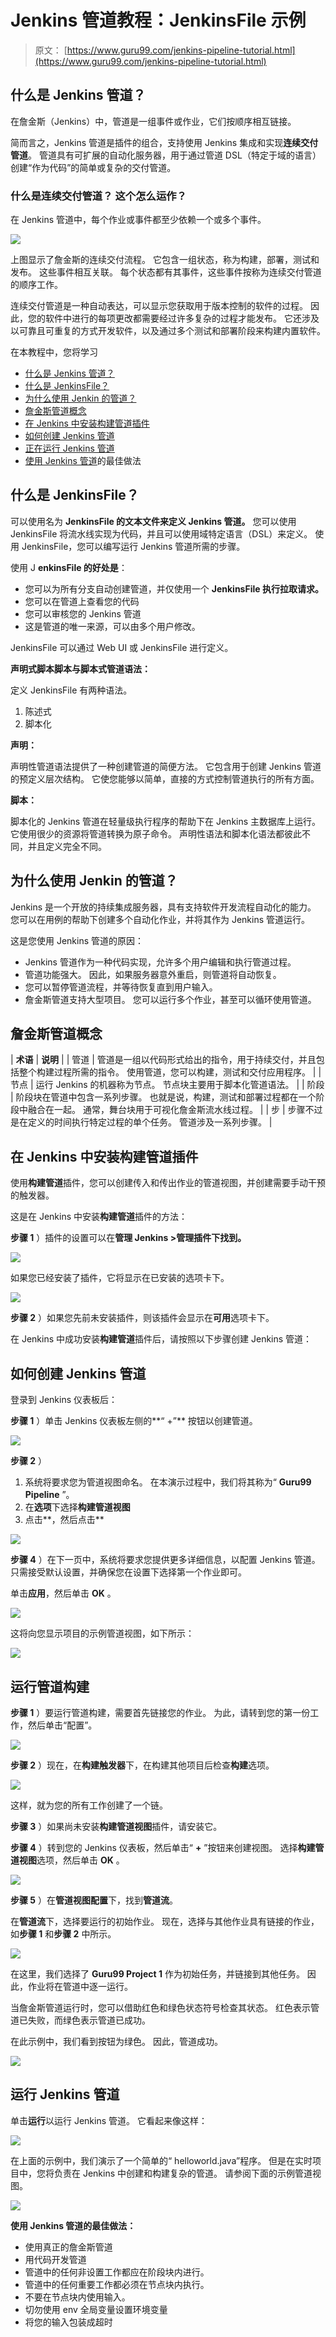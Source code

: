 # Jenkins 管道教程：JenkinsFile 示例

> 原文： [https://www.guru99.com/jenkins-pipeline-tutorial.html](https://www.guru99.com/jenkins-pipeline-tutorial.html)

## 什么是 Jenkins 管道？

在詹金斯（Jenkins）中，管道是一组事件或作业，它们按顺序相互链接。

简而言之，Jenkins 管道是插件的组合，支持使用 Jenkins 集成和实现**连续交付管道**。 管道具有可扩展的自动化服务器，用于通过管道 DSL（特定于域的语言）创建“作为代码”的简单或复杂的交付管道。

### 什么是连续交付管道？ 这个怎么运作？

在 Jenkins 管道中，每个作业或事件都至少依赖一个或多个事件。

![](img/65633c9496ec26738ba445e0d5ce1c37.png)

上图显示了詹金斯的连续交付流程。 它包含一组状态，称为构建，部署，测试和发布。 这些事件相互关联。 每个状态都有其事件，这些事件按称为连续交付管道的顺序工作。

连续交付管道是一种自动表达，可以显示您获取用于版本控制的软件的过程。 因此，您的软件中进行的每项更改都需要经过许多复杂的过程才能发布。 它还涉及以可靠且可重复的方式开发软件，以及通过多个测试和部署阶段来构建内置软件。

在本教程中，您将学习

*   [什么是 Jenkins 管道？](#1)
*   [什么是 JenkinsFile？](#2)
*   [为什么使用 Jenkin 的管道？](#3)
*   [詹金斯管道概念](#4)
*   [在 Jenkins 中安装构建管道插件](#5)
*   [如何创建 Jenkins 管道](#6)
*   [正在运行 Jenkins 管道](#7)
*   [使用 Jenkins 管道](#8)的最佳做法

## 什么是 JenkinsFile？

可以使用名为 **JenkinsFile 的文本文件来定义 Jenkins 管道。** 您可以使用 JenkinsFile 将流水线实现为代码，并且可以使用域特定语言（DSL）来定义。 使用 JenkinsFile，您可以编写运行 Jenkins 管道所需的步骤。

使用 J **enkinsFile 的好处是**：

*   您可以为所有分支自动创建管道，并仅使用一个 **JenkinsFile 执行拉取请求。**
*   您可以在管道上查看您的代码
*   您可以审核您的 Jenkins 管道
*   这是管道的唯一来源，可以由多个用户修改。

JenkinsFile 可以通过 Web UI 或 JenkinsFile 进行定义。

**声明式脚本脚本与脚本式管道语法：**

定义 JenkinsFile 有两种语法。

1.  陈述式
2.  脚本化

**声明：**

声明性管道语法提供了一种创建管道的简便方法。 它包含用于创建 Jenkins 管道的预定义层次结构。 它使您能够以简单，直接的方式控制管道执行的所有方面。

**脚本：**

脚本化的 Jenkins 管道在轻量级执行程序的帮助下在 Jenkins 主数据库上运行。 它使用很少的资源将管道转换为原子命令。 声明性语法和脚本化语法都彼此不同，并且定义完全不同。

## 为什么使用 Jenkin 的管道？

Jenkins 是一个开放的持续集成服务器，具有支持软件开发流程自动化的能力。 您可以在用例的帮助下创建多个自动化作业，并将其作为 Jenkins 管道运行。

这是您使用 Jenkins 管道的原因：

*   Jenkins 管道作为一种代码实现，允许多个用户编辑和执行管道过程。
*   管道功能强大。 因此，如果服务器意外重启，则管道将自动恢复。
*   您可以暂停管道流程，并等待恢复直到用户输入。
*   詹金斯管道支持大型项目。 您可以运行多个作业，甚至可以循环使用管道。

## 詹金斯管道概念

| **术语** | **说明** |
| 管道 | 管道是一组以代码形式给出的指令，用于持续交付，并且包括整个构建过程所需的指令。 使用管道，您可以构建，测试和交付应用程序。 |
| 节点 | 运行 Jenkins 的机器称为节点。 节点块主要用于脚本化管道语法。 |
| 阶段 | 阶段块在管道中包含一系列步骤。 也就是说，构建，测试和部署过程都在一个阶段中融合在一起。 通常，舞台块用于可视化詹金斯流水线过程。 |
| 步 | 步骤不过是在定义的时间执行特定过程的单个任务。 管道涉及一系列步骤。 |

## 在 Jenkins 中安装构建管道插件

使用**构建管道**插件，您可以创建传入和传出作业的管道视图，并创建需要手动干预的触发器。

这是在 Jenkins 中安装**构建管道**插件的方法：

**步骤 1** ）插件的设置可以在**管理 Jenkins >管理插件下找到。**

![](img/840cfde624afd28fb4543205b7ad31d7.png)

如果您已经安装了插件，它将显示在已安装的选项卡下。

![](img/5f8cf547f507d73fa96ae240579715d0.png)

**步骤 2** ）如果您先前未安装插件，则该插件会显示在**可用**选项卡下。

在 Jenkins 中成功安装**构建管道**插件后，请按照以下步骤创建 Jenkins 管道：

## 如何创建 Jenkins 管道

登录到 Jenkins 仪表板后：

**步骤 1** ）单击 Jenkins 仪表板左侧的**“ +”** 按钮以创建管道。

![](img/5656ffb7cdad7d70d5d81163d5525e23.png)

**步骤 2** ）

1.  系统将要求您为管道视图命名。 在本演示过程中，我们将其称为“ **Guru99 Pipeline** ”。
2.  在**选项**下选择**构建管道视图**
3.  点击**，然后点击**

![](img/fd95d51a2ea6e12a737b66e0b83fbfc9.png)

**步骤 4** ）在下一页中，系统将要求您提供更多详细信息，以配置 Jenkins 管道。 只需接受默认设置，并确保您在设置下选择第一个作业即可。

单击**应用**，然后单击 **OK** 。

![](img/837d5cc9cbdee4689abf1b7cbeae4202.png)

这将向您显示项目的示例管道视图，如下所示：

![](img/a045faf550aaba6e80c80bf5e98a08f1.png)

## 运行管道构建

**步骤 1** ）要运行管道构建，需要首先链接您的作业。 为此，请转到您的第一份工作，然后单击“配置”。

[![](img/3ce2464cc5b61f0c5f7d06df819d7810.png) ](/images/1/091318_0510_JenkinsPipe8.png) 

**步骤 2** ）现在，在**构建触发器**下，在构建其他项目后检查**构建**选项。

![](img/83df506130c5d56328f2931eecc9d2d3.png)

这样，就为您的所有工作创建了一个链。

**步骤 3** ）如果尚未安装**构建管道视图**插件，请安装它。

**步骤 4** ）转到您的 Jenkins 仪表板，然后单击“ **+** ”按钮来创建视图。 选择**构建管道视图**选项，然后单击 **OK** 。

![](img/761c5b8d8e66b423b5574331af9808dd.png)

**步骤 5** ）在**管道视图配置**下，找到**管道流**。

在**管道流**下，选择要运行的初始作业。 现在，选择与其他作业具有链接的作业，如**步骤 1** 和**步骤 2** 中所示。

![](img/da58273afc6bb215633dff495e560a8d.png)

在这里，我们选择了 **Guru99 Project 1** 作为初始任务，并链接到其他任务。 因此，作业将在管道中逐一运行。

当詹金斯管道运行时，您可以借助红色和绿色状态符号检查其状态。 红色表示管道已失败，而绿色表示管道已成功。

在此示例中，我们看到按钮为绿色。 因此，管道成功。

[![](img/b0ef18ac2659434a77ece07721f8d71e.png) ](/images/1/091318_0510_JenkinsPipe12.png) 

## 运行 Jenkins 管道

单击**运行**以运行 Jenkins 管道。 它看起来像这样：

![](img/5dee0e7ef18b98f4d3252f8e3a2705a8.png)

在上面的示例中，我们演示了一个简单的“ helloworld.java”程序。 但是在实时项目中，您将负责在 Jenkins 中创建和构建复杂的管道。 请参阅下面的示例管道视图。

![](img/65fc04e1282fd5062ddb709d57db02cd.png)

**使用 Jenkins 管道的最佳做法：**

*   使用真正的詹金斯管道
*   用代码开发管道
*   管道中的任何非设置工作都应在阶段块内进行。
*   管道中的任何重要工作都必须在节点块内执行。
*   不要在节点块内使用输入。
*   切勿使用 env 全局变量设置环境变量
*   将您的输入包装成超时